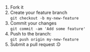 1. Fork it
2. Create your feature branch   
    `git checkout -b my-new-feature`
3. Commit your changes  
    `git commit -am 'Add some feature'`
4. Push to the branch:  
    `git push origin my-new-feature`
5. Submit a pull request :D